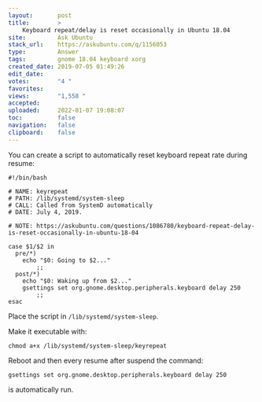 ```yaml
---
layout:       post
title:        >
    Keyboard repeat∕delay is reset occasionally in Ubuntu 18.04
site:         Ask Ubuntu
stack_url:    https://askubuntu.com/q/1156053
type:         Answer
tags:         gnome 18.04 keyboard xorg
created_date: 2019-07-05 01:49:26
edit_date:    
votes:        "4 "
favorites:    
views:        "1,558 "
accepted:     
uploaded:     2022-01-07 19:08:07
toc:          false
navigation:   false
clipboard:    false
---
```


You can create a script to automatically reset keyboard repeat rate during resume:

<!-- Language-all: lang-bash -->

``` 
#!/bin/bash

# NAME: keyrepeat
# PATH: /lib/systemd/system-sleep
# CALL: Called from SystemD automatically
# DATE: July 4, 2019.

# NOTE: https://askubuntu.com/questions/1086780/keyboard-repeat-delay-is-reset-occasionally-in-ubuntu-18-04

case $1/$2 in
  pre/*)
    echo "$0: Going to $2..."
        ;;
  post/*)
    echo "$0: Waking up from $2..."
    gsettings set org.gnome.desktop.peripherals.keyboard delay 250
        ;;
esac

```

Place the script in `/lib/systemd/system-sleep`.

Make it executable with:

``` 
chmod a+x /lib/systemd/system-sleep/keyrepeat

```

Reboot and then every resume after suspend the command:

``` 
gsettings set org.gnome.desktop.peripherals.keyboard delay 250

```

is automatically run.
